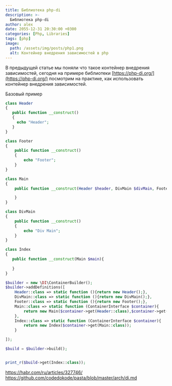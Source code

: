 ```yaml
---
title: Библиотека php-di
description: >-
  Библиотека php-di
author: alex
date: 2055-12-31 20:30:00 +0300
categories: [Php, Libraries]
tags: [php]
image:
  path: /assets/img/posts/php1.png
  alt: Контейнер внедрения зависимостей в php
---
```


В предыдущей статье мы поняли что такое контейнер внедрения зависимостей, сегодня на примере библиотеки [https://php-di.org/](https://php-di.org/)
посмотрим на практике, как использовать контейнер внедрения зависимостей. 
 
Базовый пример

````php
class Header
{
   public function __construct()
   {
     echo "Header";
   }
}

class Footer
{
    public function __construct()
    {
        echo "Footer";
    }
}

class Main
{
    public function __construct(Header $header, DivMain $divMain, Footer $footer){

    }
}

class DivMain
{
    public function __construct()
    {
        echo "Div Main";
    }
}

class Index
{
   public function __construct(Main $main){
       
   }
}

$builder = new \DI\ContainerBuilder();
$builder->addDefinitions([
    Header::class => static function (){return new Header();},
    DivMain::class => static function (){return new DivMain();},
    Footer::class => static function (){return new Footer();},
    Main::class => static function (ContainerInterface $container){
        return new Main($container->get(Header::class),$container->get(DivMain::class), $container->get(Footer::class));
    },
    Index::class => static function (ContainerInterface $container){
        return new Index($container->get(Main::class));
    }

]);

$build = $builder->build();


print_r($build->get(Index::class));
````

https://habr.com/ru/articles/327746/
https://github.com/codedokode/pasta/blob/master/arch/di.md
